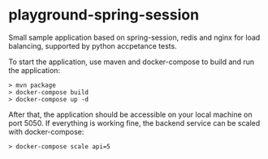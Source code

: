 # playground-spring-session
Small sample application based on spring-session, redis and nginx for load balancing, supported by python accpetance tests.

To start the application, use maven and docker-compose to build and run the application:

```
> mvn package
> docker-compose build
> docker-compose up -d
```

After that, the application should be accessible on your local machine on port 5050.
If everything is working fine, the backend service can be scaled with docker-compose:

```
> docker-compose scale api=5
```

